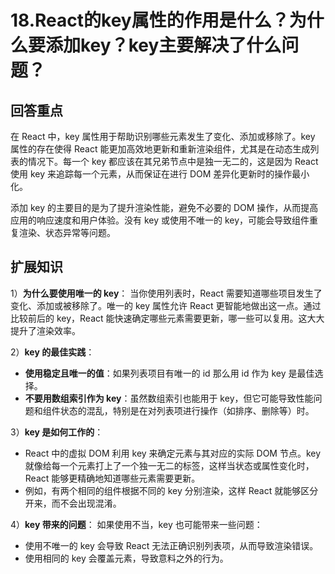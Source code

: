 # 18.React的key属性的作用是什么？为什么要添加key？key主要解决了什么问题？

## 回答重点

在 React 中，key 属性用于帮助识别哪些元素发生了变化、添加或移除了。key 属性的存在使得 React 能更加高效地更新和重新渲染组件，尤其是在动态生成列表的情况下。每一个 key 都应该在其兄弟节点中是独一无二的，这是因为 React 使用 key 来追踪每一个元素，从而保证在进行 DOM 差异化更新时的操作最小化。

添加 key 的主要目的是为了提升渲染性能，避免不必要的 DOM 操作，从而提高应用的响应速度和用户体验。没有 key 或使用不唯一的 key，可能会导致组件重复渲染、状态异常等问题。

## 扩展知识

1）**为什么要使用唯一的 key**： 当你使用列表时，React 需要知道哪些项目发生了变化、添加或被移除了。唯一的 key 属性允许 React 更智能地做出这一点。通过比较前后的 key，React 能快速确定哪些元素需要更新，哪一些可以复用。这大大提升了渲染效率。

2）**key 的最佳实践**：

- **使用稳定且唯一的值**：如果列表项目有唯一的 id 那么用 id 作为 key 是最佳选择。
- **不要用数组索引作为 key**：虽然数组索引也能用于 key，但它可能导致性能问题和组件状态的混乱，特别是在对列表项进行操作（如排序、删除等）时。

3）**key 是如何工作的**：

- React 中的虚拟 DOM 利用 key 来确定元素与其对应的实际 DOM 节点。key 就像给每一个元素打上了一个独一无二的标签，这样当状态或属性变化时，React 能够更精确地知道哪些元素需要更新。
- 例如，有两个相同的组件根据不同的 key 分别渲染，这样 React 就能够区分开来，而不会出现混淆。

4）**key 带来的问题**： 如果使用不当，key 也可能带来一些问题：

- 使用不唯一的 key 会导致 React 无法正确识别列表项，从而导致渲染错误。
- 使用相同的 key 会覆盖元素，导致意料之外的行为。



